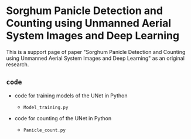 # Sorghum Panicle Detection and Counting using Unmanned Aerial System Images and Deep Learning

This is a support page of paper "Sorghum Panicle Detection and Counting using Unmanned Aerial System Images and Deep Learning" as an original research. 

## `code`
- code for training models of the UNet in Python
  - `Model_training.py`
  
- code for counting of the UNet in Python
  - `Panicle_count.py`
  
